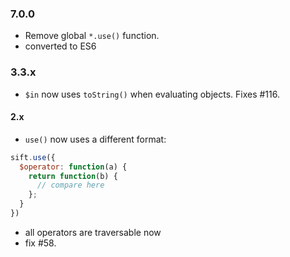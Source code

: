 ### 7.0.0
- Remove global `*.use()` function.
- converted to ES6
### 3.3.x
- `$in` now uses `toString()` when evaluating objects. Fixes #116.
#### 2.x
- `use()` now uses a different format:
```javascript
sift.use({
  $operator: function(a) {
    return function(b) {
      // compare here
    };
  }
})
```
- all operators are traversable now
- fix #58.
